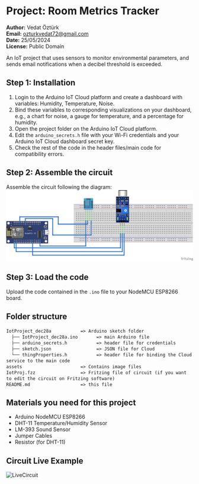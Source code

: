 # Project: Room Metrics Tracker

**Author:** Vedat Öztürk  
**Email:** ozturkvedat72@gmail.com  
**Date:** 25/05/2024  
**License:** Public Domain  

An IoT project that uses sensors to monitor environmental parameters, and sends email notifications when a decibel threshold is exceeded.

## Step 1: Installation

1. Login to the Arduino IoT Cloud platform and create a dashboard with variables: Humidity, Temperature, Noise.
2. Bind these variables to corresponding visualizations on your dashboard, e.g., a chart for noise, a gauge for temperature, and a percentage for humidity.
3. Open the project folder on the Arduino IoT Cloud platform.
4. Edit the `arduino_secrets.h` file with your Wi-Fi credentials and your Arduino IoT Cloud dashboard secret key.
5. Check the rest of the code in the header files/main code for compatibility errors.

## Step 2: Assemble the circuit

Assemble the circuit following the diagram:
![Circuit](./assets/IotProj_circuit.png)

## Step 3: Load the code

Upload the code contained in the `.ino` file to your NodeMCU ESP8266 board.

## Folder structure

```
IotProject_dec28a           => Arduino sketch folder
  ├── IotProject_dec28a.ino       => main Arduino file
  ├── arduino_secrets.h           => header file for credentials
  ├── sketch.json                 => JSON file for Cloud
  └── thingProperties.h           => header file for binding the Cloud service to the main code
assets                      => Contains image files
IotProj.fzz                 => Fritzing file of circuit (if you want to edit the circuit on Fritzing software)
README.md                   => this file 
```

## Materials you need for this project

- Arduino NodeMCU ESP8266
- DHT-11 Temperature/Humidity Sensor
- LM-393 Sound Sensor
- Jumper Cables
- Resistor (for DHT-11)

## Circuit Live Example
![LiveCircuit](./assets/sensors.jpg)
